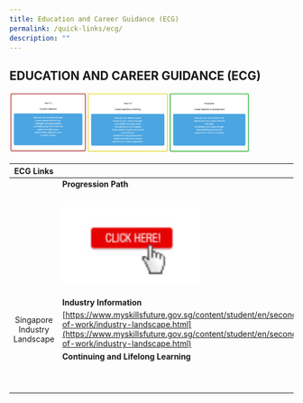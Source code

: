 ```yaml
---
title: Education and Career Guidance (ECG)
permalink: /quick-links/ecg/
description: ""
---
```

## EDUCATION AND CAREER GUIDANCE (ECG)

<img src="/images/ecg.jpg" style="width:85%">

| **ECG Links**  |   |
|:-:|---|
|   | **Progression Path**<br><br><p><a href="/curriculum/progression-path/"><img style="width:50%" src="/images/clickhere.jpg"></a></p>  |
|   | **Industry Information**  |
| Singapore Industry Landscape  | [https://www.myskillsfuture.gov.sg/content/student/en/secondary/world-of-work/industry-landscape.html](https://www.myskillsfuture.gov.sg/content/student/en/secondary/world-of-work/industry-landscape.html)  |
|   | **Continuing and Lifelong Learning**  |
|   |   |
|   |   |
|   |   |
|   |   |
|   |   |
|   |   |
|   |   |
|   |   |
|   |   |
|   |   |